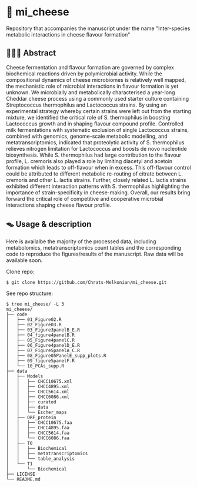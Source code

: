 # 🧀 mi_cheese
Repository that accompanies the manuscript under the name "Inter-species metabolic interactions in cheese flavour formation"

## 👨🏻‍🍳 Abstract
Cheese fermentation and flavour formation are governed by complex biochemical reactions driven by polymicrobial activity. While the compositional dynamics of cheese microbiomes is relatively well mapped, the mechanistic role of microbial interactions in flavour formation is yet unknown. We microbially and metabolically characterised a year-long Cheddar cheese process using a commonly used starter culture containing Streptococcus thermophilus and Lactococcus strains. By using an experimental strategy whereby certain strains were left out from the starting mixture, we identified the critical role of S. thermophilus in boosting Lactococcus growth and in shaping flavour compound profile. Controlled milk fermentations with systematic exclusion of single Lactococcus strains, combined with genomics, genome-scale metabolic modelling, and metatranscriptomics, indicated that proteolytic activity of S. thermophilus relieves nitrogen limitation for Lactococcus and boosts de novo nucleotide biosynthesis. While S. thermophilus had large contribution to the flavour profile, L. cremoris also played a role by limiting diacetyl and acetoin formation which leads to off-flavour when in excess. This off-flavour control could be attributed to different metabolic re-routing of citrate between L. cremoris and other L. lactis strains. Further, closely related L. lactis strains exhibited different interaction patterns with S. thermophilus highlighting the importance of strain-specificity in cheese-making. Overall, our results bring forward the critical role of competitive and cooperative microbial interactions shaping cheese flavour profile.

## 🪤 Usage & description
Here is availalbe the majority of the processed data, including metabolomics, metatranscriptomics count tables and the corresponding code to reproduce the figures/results of the manuscript. Raw data will be available soon. 

Clone repo:
```
$ git clone https://github.com/Chrats-Melkonian/mi_cheese.git
```
See repo structure:
```
$ tree mi_cheese/ -L 3
mi_cheese/
├── code
│   ├── 01_Figure02.R
│   ├── 02_Figure03.R
│   ├── 03_Figure3panelB_E.R
│   ├── 04_figure4panelB.R
│   ├── 05_Figure4panelC.R
│   ├── 06_Figure4panelD_E.R
│   ├── 07_Figure5panelA_C.R
│   ├── 08_Figure05PanelE_supp_plots.R
│   ├── 09_figure5panelF.R
│   └── 10_PCAs_supp.R
├── data
│   ├── Models
│   │   ├── CHCC10675.xml
│   │   ├── CHCC4895.xml
│   │   ├── CHCC5614.xml
│   │   ├── CHCC6086.xml
│   │   ├── curated
│   │   ├── data
│   │   └── Escher_maps
│   ├── ORF_protein
│   │   ├── CHCC10675.faa
│   │   ├── CHCC4895.faa
│   │   ├── CHCC5614.faa
│   │   └── CHCC6086.faa
│   ├── T0
│   │   ├── Biochemical
│   │   ├── metatranscriptomics
│   │   └── table_analysis
│   └── T1
│       └── Biochemical
├── LICENSE
└── README.md

```
